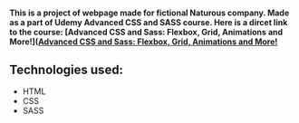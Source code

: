 #### This is a project of webpage made for fictional Naturous company. Made as a part of Udemy Advanced CSS and SASS course. Here is a dircet link to the course: [Advanced CSS and Sass: Flexbox, Grid, Animations and More!]([Advanced CSS and Sass: Flexbox, Grid, Animations and More!](https://www.udemy.com/course/advanced-css-and-sass/learn/lecture/8312924?start=0#overview)

## Technologies used:

- HTML
- CSS
- SASS

